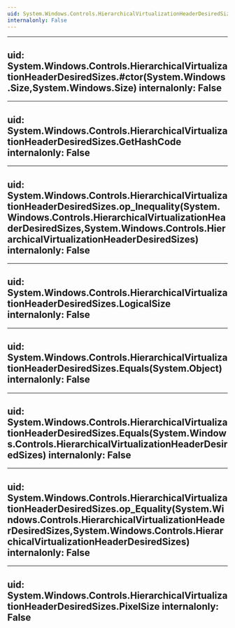 ```yaml
---
uid: System.Windows.Controls.HierarchicalVirtualizationHeaderDesiredSizes
internalonly: False
---
```


---
uid: System.Windows.Controls.HierarchicalVirtualizationHeaderDesiredSizes.#ctor(System.Windows.Size,System.Windows.Size)
internalonly: False
---

---
uid: System.Windows.Controls.HierarchicalVirtualizationHeaderDesiredSizes.GetHashCode
internalonly: False
---

---
uid: System.Windows.Controls.HierarchicalVirtualizationHeaderDesiredSizes.op_Inequality(System.Windows.Controls.HierarchicalVirtualizationHeaderDesiredSizes,System.Windows.Controls.HierarchicalVirtualizationHeaderDesiredSizes)
internalonly: False
---

---
uid: System.Windows.Controls.HierarchicalVirtualizationHeaderDesiredSizes.LogicalSize
internalonly: False
---

---
uid: System.Windows.Controls.HierarchicalVirtualizationHeaderDesiredSizes.Equals(System.Object)
internalonly: False
---

---
uid: System.Windows.Controls.HierarchicalVirtualizationHeaderDesiredSizes.Equals(System.Windows.Controls.HierarchicalVirtualizationHeaderDesiredSizes)
internalonly: False
---

---
uid: System.Windows.Controls.HierarchicalVirtualizationHeaderDesiredSizes.op_Equality(System.Windows.Controls.HierarchicalVirtualizationHeaderDesiredSizes,System.Windows.Controls.HierarchicalVirtualizationHeaderDesiredSizes)
internalonly: False
---

---
uid: System.Windows.Controls.HierarchicalVirtualizationHeaderDesiredSizes.PixelSize
internalonly: False
---
